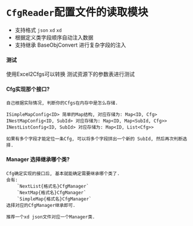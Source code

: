 # `CfgReader`配置文件的读取模块
* 支持格式 `json` `xd` `xd`
* 根据定义类字段顺序自动注入数据
* 支持继承 BaseObjConvert 进行复杂字段的注入

#### 测试
使用Excel2Cfgs可以转换 测试资源下的参数表进行测试


#### Cfg实现那个接口?
	自己根据实际情况, 判断你的Cfgs在内存中是怎么存储.

	ISimpleMapConfig<ID> 简单的Map结构, 对应存储为: Map<ID, Cfg>
	INestMapConfig<ID, SubId> 对应存储为: Map<ID, Map<SubId, Cfg>>
	INestListConfig<ID, SubId> 对应存储为: Map<ID, List<Cfg>>
	
	如果有多个字段才能定位一条Cfg, 可以将多个字段拼出一个新的 SubId, 然后再次判断选择.
	 
#### Manager 选择继承哪个类? 
	Cfg确定实现的接口后, 基本就能确定需要继承哪个类了.
	会有:  
		`NextList{格式名}CfgManager`
		`NextMap{格式名}CfgManager`
		`SimpleMap{格式名}CfgManager` 
 	选择对应的CfgManager继承即可. 
 	
 	推荐一个xd json文件对应一个Manager类.


